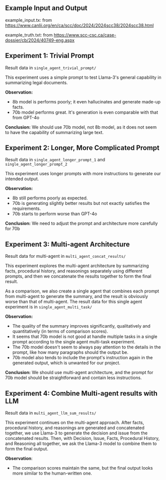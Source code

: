 ## Example Input and Output

example_input.tx: from https://www.canlii.org/en/ca/scc/doc/2024/2024scc38/2024scc38.html

example_truth.txt: from https://www.scc-csc.ca/case-dossier/cb/2024/40749-eng.aspx


## Experiment 1: Trivial Prompt

Result data in `single_agent_trivial_prompt/`

This experiment uses a simple prompt to test Llama-3's general capability in summarizing legal documents.

__Observation:__
- 8b model is performs poorly; it even hallucinates and generate made-up facts.
- 70b model performs great. It's generation is even comparable with that from GPT-4o

__Conclusion:__ We should use 70b model, not 8b model, as it does not seem to have the capability of summarizing large text.

## Experiment 2: Longer, More Complicated Prompt

Result data in `single_agent_longer_prompt_1` and `single_agent_longer_prompt_2`

This experiment uses longer prompts with more instructions to generate our intended output.

__Observation:__
- 8b still performs poorly as expected.
- 70b is generating slightly better results but not exactly satisfies the requirements.
- 70b starts to perform worse than GPT-4o

__Conclusion:__ We need to adjust the prompt and architecture more carefully for 70b

## Experiment 3: Multi-agent Architecture

Result data for multi-agent in `multi_agent_concat_results/`

This experiment explores the multi-agent architecture by summarizing facts, procedural history, and reasonings separately using different prompts, and then we concatenate the results together to form the final result.

As a comparison, we also create a single agent that combines each prompt from multi-agent to generate the summary, and the result is obviously worse than that of multi-agent. The result data for this single agent experiment is in `single_agent_multi_task/`

__Observation:__
- The quality of the summary improves significantly, qualitatively and quantitatively (in terms of comparison scores).
- It seems that 70b model is not good at handle multiple tasks in a single prompt according to the single agent multi-task experiment.
- The 70b model doesn't seem to always pay attention to the details in the prompt, like how many paragraphs should the output be.
- 70b model also tends to include the prompt's instruction again in the generated output, which is unwanted for our project.

__Conclusion:__ We should use multi-agent architecture, and the prompt for 70b model should be straightforward and contain less instructions.

## Experiment 4: Combine Multi-agent results with LLM

Result data in `multi_agent_llm_sum_results/`

This experiment continues on the multi-agent approach. After facts, procedural history, and reasonings are generated and concatenated together, we use Llama-3 to generate the decision and issue from the concatenated results. Then, with Decision, Issue, Facts, Procedural History, and Reasoning all together, we ask the Llama-3 model to combine them to form the final output.

__Observation__:
- The comparison scores maintain the same, but the final output looks more similar to the human-written one.
